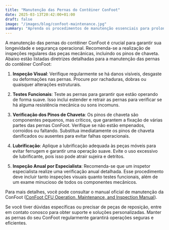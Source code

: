 ```yaml
---
title: "Manutenção das Pernas do Contêiner ConFoot"
date: 2025-03-13T20:42:00+01:00
draft: false
image: "/images/blog/confoot-maintenance.jpg"
summary: "Aprenda os procedimentos de manutenção essenciais para prolongar a vida útil e garantir o desempenho ideal das pernas do contêiner ConFoot."
---
```


A manutenção das pernas do contêiner ConFoot é crucial para garantir sua longevidade e segurança operacional. Recomenda-se a realização de inspeções regulares das peças mecânicas, incluindo os pinos de chaveta. Abaixo estão listadas diretrizes detalhadas para a manutenção das pernas do contêiner ConFoot:

1. **Inspeção Visual**: Verifique regularmente se há danos visíveis, desgaste ou deformações nas pernas. Procure por rachaduras, dobras ou quaisquer alterações estruturais.

2. **Testes Funcionais**: Teste as pernas para garantir que estão operando de forma suave. Isso inclui estender e retrair as pernas para verificar se há alguma resistência mecânica ou sons incomuns.

3. **Verificação dos Pinos de Chaveta**: Os pinos de chaveta são componentes pequenos, mas críticos, que garantem a fixação de várias partes das pernas ConFoot. Verifique se não estão empenados, corroídos ou faltando. Substitua imediatamente os pinos de chaveta danificados ou ausentes para evitar falhas operacionais.

4. **Lubrificação**: Aplique a lubrificação adequada às peças móveis para evitar ferrugem e garantir uma operação suave. Evite o uso excessivo de lubrificante, pois isso pode atrair sujeira e detritos.

5. **Inspeção Anual por Especialista**: Recomenda-se que um inspetor especialista realize uma verificação anual detalhada. Esse procedimento deve incluir tanto inspeções visuais quanto testes funcionais, além de um exame minucioso de todos os componentes mecânicos.

Para mais detalhes, você pode consultar o manual oficial de manutenção da ConFoot ([ConFoot CFU Operation, Maintenance, and Inspection Manual](https://confoot.fi/wp-content/uploads/2024/12/ConFoot-CFU20-Operation-maintenance-and-inspection-manual.pdf)).

Se você tiver dúvidas específicas ou precisar de peças de reposição, entre em contato conosco para obter suporte e soluções personalizadas. Manter as pernas do seu ConFoot regularmente garantirá operações seguras e eficientes.